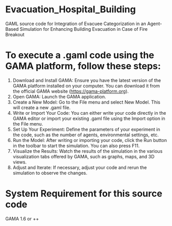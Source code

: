 # Evacuation_Hospital_Building
GAML source code for Integration of Evacuee Categorization in an Agent-Based Simulation for Enhancing Building Evacuation in Case of Fire Breakout

# To execute a .gaml code using the GAMA platform, follow these steps:

1. Download and Install GAMA: Ensure you have the latest version of the GAMA platform installed on your computer. You can download it from the official GAMA website (https://gama-platform.org).
2. Open GAMA: Launch the GAMA application.
3. Create a New Model: Go to the File menu and select New Model. This will create a new .gaml file.
4. Write or Import Your Code: You can either write your code directly in the GAMA editor or import your existing .gaml file using the Import option in the File menu.
5. Set Up Your Experiment: Define the parameters of your experiment in the code, such as the number of agents, environmental settings, etc.
6. Run the Model: After writing or importing your code, click the Run button in the toolbar to start the simulation. You can also press F11.
7. Visualize the Results: Watch the results of the simulation in the various visualization tabs offered by GAMA, such as graphs, maps, and 3D views.
8. Adjust and Iterate: If necessary, adjust your code and rerun the simulation to observe the changes.

# System Requirement for this source code
GAMA 1.6 or ++

